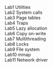 Lab1 Utilities           
Lab2 System calls           
Lab3 Page tables         
Lab4 Traps           
Lab5 Lazy allocation           
Lab6 Copy on-write           
Lab7 Multithreading           
Lab8 Locks           
Lab9 File system           
Lab10 mmap           
Lab11 Network driver           
